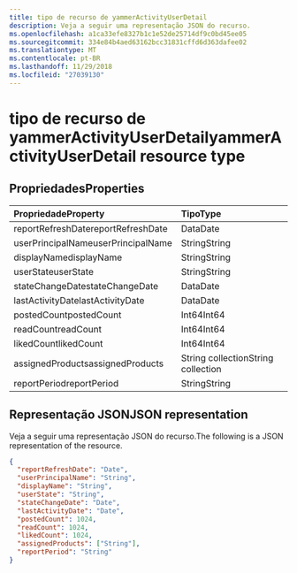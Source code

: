 ```yaml
---
title: tipo de recurso de yammerActivityUserDetail
description: Veja a seguir uma representação JSON do recurso.
ms.openlocfilehash: a1ca33efe8327b1c1e52de25714df9c0bd45ee05
ms.sourcegitcommit: 334e84b4aed63162bcc31831cffd6d363dafee02
ms.translationtype: MT
ms.contentlocale: pt-BR
ms.lasthandoff: 11/29/2018
ms.locfileid: "27039130"
---
```

# <a name="yammeractivityuserdetail-resource-type"></a><span data-ttu-id="58f0a-103">tipo de recurso de yammerActivityUserDetail</span><span class="sxs-lookup"><span data-stu-id="58f0a-103">yammerActivityUserDetail resource type</span></span>

## <a name="properties"></a><span data-ttu-id="58f0a-104">Propriedades</span><span class="sxs-lookup"><span data-stu-id="58f0a-104">Properties</span></span>

| <span data-ttu-id="58f0a-105">Propriedade</span><span class="sxs-lookup"><span data-stu-id="58f0a-105">Property</span></span>          | <span data-ttu-id="58f0a-106">Tipo</span><span class="sxs-lookup"><span data-stu-id="58f0a-106">Type</span></span>              |
| :---------------- | :---------------- |
| <span data-ttu-id="58f0a-107">reportRefreshDate</span><span class="sxs-lookup"><span data-stu-id="58f0a-107">reportRefreshDate</span></span> | <span data-ttu-id="58f0a-108">Data</span><span class="sxs-lookup"><span data-stu-id="58f0a-108">Date</span></span>              |
| <span data-ttu-id="58f0a-109">userPrincipalName</span><span class="sxs-lookup"><span data-stu-id="58f0a-109">userPrincipalName</span></span> | <span data-ttu-id="58f0a-110">String</span><span class="sxs-lookup"><span data-stu-id="58f0a-110">String</span></span>            |
| <span data-ttu-id="58f0a-111">displayName</span><span class="sxs-lookup"><span data-stu-id="58f0a-111">displayName</span></span>       | <span data-ttu-id="58f0a-112">String</span><span class="sxs-lookup"><span data-stu-id="58f0a-112">String</span></span>            |
| <span data-ttu-id="58f0a-113">userState</span><span class="sxs-lookup"><span data-stu-id="58f0a-113">userState</span></span>         | <span data-ttu-id="58f0a-114">String</span><span class="sxs-lookup"><span data-stu-id="58f0a-114">String</span></span>            |
| <span data-ttu-id="58f0a-115">stateChangeDate</span><span class="sxs-lookup"><span data-stu-id="58f0a-115">stateChangeDate</span></span>   | <span data-ttu-id="58f0a-116">Data</span><span class="sxs-lookup"><span data-stu-id="58f0a-116">Date</span></span>              |
| <span data-ttu-id="58f0a-117">lastActivityDate</span><span class="sxs-lookup"><span data-stu-id="58f0a-117">lastActivityDate</span></span>  | <span data-ttu-id="58f0a-118">Data</span><span class="sxs-lookup"><span data-stu-id="58f0a-118">Date</span></span>              |
| <span data-ttu-id="58f0a-119">postedCount</span><span class="sxs-lookup"><span data-stu-id="58f0a-119">postedCount</span></span>       | <span data-ttu-id="58f0a-120">Int64</span><span class="sxs-lookup"><span data-stu-id="58f0a-120">Int64</span></span>             |
| <span data-ttu-id="58f0a-121">readCount</span><span class="sxs-lookup"><span data-stu-id="58f0a-121">readCount</span></span>         | <span data-ttu-id="58f0a-122">Int64</span><span class="sxs-lookup"><span data-stu-id="58f0a-122">Int64</span></span>             |
| <span data-ttu-id="58f0a-123">likedCount</span><span class="sxs-lookup"><span data-stu-id="58f0a-123">likedCount</span></span>        | <span data-ttu-id="58f0a-124">Int64</span><span class="sxs-lookup"><span data-stu-id="58f0a-124">Int64</span></span>             |
| <span data-ttu-id="58f0a-125">assignedProducts</span><span class="sxs-lookup"><span data-stu-id="58f0a-125">assignedProducts</span></span>  | <span data-ttu-id="58f0a-126">String collection</span><span class="sxs-lookup"><span data-stu-id="58f0a-126">String collection</span></span> |
| <span data-ttu-id="58f0a-127">reportPeriod</span><span class="sxs-lookup"><span data-stu-id="58f0a-127">reportPeriod</span></span>      | <span data-ttu-id="58f0a-128">String</span><span class="sxs-lookup"><span data-stu-id="58f0a-128">String</span></span>            |

## <a name="json-representation"></a><span data-ttu-id="58f0a-129">Representação JSON</span><span class="sxs-lookup"><span data-stu-id="58f0a-129">JSON representation</span></span>

<span data-ttu-id="58f0a-130">Veja a seguir uma representação JSON do recurso.</span><span class="sxs-lookup"><span data-stu-id="58f0a-130">The following is a JSON representation of the resource.</span></span>

<!-- {
  "blockType": "resource",
  "@odata.type": "microsoft.graph.yammerActivityUserDetail"
} -->

```json
{
  "reportRefreshDate": "Date", 
  "userPrincipalName": "String", 
  "displayName": "String", 
  "userState": "String", 
  "stateChangeDate": "Date", 
  "lastActivityDate": "Date", 
  "postedCount": 1024, 
  "readCount": 1024, 
  "likedCount": 1024, 
  "assignedProducts": ["String"], 
  "reportPeriod": "String"
}
```
